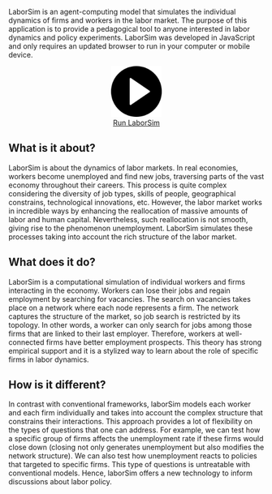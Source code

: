 
LaborSim is an agent-computing model that simulates the individual dynamics of firms and workers in the labor market. The purpose of this application is to provide a pedagogical tool to anyone interested in labor dynamics and policy experiments. LaborSim was developed in JavaScript and only requires an updated browser to run in your computer or mobile device.

<p align="center">
  
<a href="https://oguerrer.github.io/laborsimapp/">
<img src="/images/play-button.png" width="100" height="auto"><br>
Run LaborSim
</a>
</p>

## What is it about?

LaborSim is about the dynamics of labor markets. In real economies, workers become unemployed and find new jobs, traversing parts of the vast economy throughout their careers. This process is quite complex considering the diversity of job types, skills of people, geographical constrains, technological innovations, etc. However, the labor market works in incredible ways by enhancing the reallocation of massive amounts of labor and human capital. Nevertheless, such reallocation is not smooth, giving rise to the phenomenon unemployment. LaborSim simulates these processes taking into account the rich structure of the labor market.


## What does it do?

LaborSim is a computational simulation of individual workers and firms interacting in the economy. Workers can lose their jobs and regain employment by searching for vacancies. The search on vacancies takes place on a network where each node represents a firm. The network captures the structure of the market, so job search is restricted by its topology. In other words, a worker can only search for jobs among those firms that are linked to their last employer. Therefore, workers at well-connected firms have better employment prospects. This theory has strong empirical support and it is a stylized way to learn about the role of specific firms in labor dynamics.


## How is it different?

In contrast with conventional frameworks, laborSim models each worker and each firm individually and takes into account the complex structure that constrains their interactions. This approach provides a lot of flexibility on the types of questions that one can address. For example, we can test how a specific group of firms affects the unemployment rate if these firms would close down (closing not only generates unemployment but also modifies the network structure). We can also test how unemployment reacts to policies that targeted to specific firms. This type of questions is untreatable with conventional models. Hence, laborSim offers a new technology to inform discussions about labor policy.



